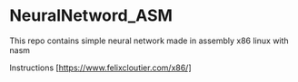 # NeuralNetword_ASM
This repo contains simple neural network made in assembly x86 linux with nasm

Instructions [https://www.felixcloutier.com/x86/]

